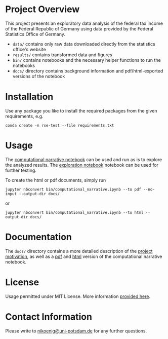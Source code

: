 # Project Overview

This project presents an exploratory data analysis of the federal tax income of the Federal Republic of Germany using data provided by the Federal Statistics Office of Germany.

- `data/` contains only raw data downloaded directly from the statistics office's website
- `results/` contains transformed data and figures
- `bin/` contains notebooks and the necessary helper functions to run the notebooks
- `docs/` directory contains background information and pdf/html-exported versions of the notebook

# Installation

Use any package you like to install the required packages from the given requirements, e.g.

```
conda create -n rse-test --file requirements.txt
```

# Usage

The [computational narrative notebook](./bin/computational_narrative.ipynb) can be used and run as is to explore the analyzed results. The [exploration notebook](./bin/exploration.ipynb) notebook can be used for further testing.

To create the html or pdf documents, simply run

```
jupyter nbconvert bin/computational_narrative.ipynb --to pdf --no-input --output-dir docs/
```

or 

```
jupyter nbconvert bin/computational_narrative.ipynb --to html --output-dir docs/
```

# Documentation

The `docs/` directory contains a more detailed description of the [project motivation](./docs/project_discription.md), as well as a [pdf](./docs/computational_narrative.pdf) and [html](./docs/computational_narrative.html) version of the computational narrative notebook.

# License

Usage permitted under MIT License. More information [provided here](./LICENSE.md).

# Contact Information

Please write to [nikoenig@uni-potsdam.de](mailto:nikoenig@uni-potsdam.de) for any further questions.